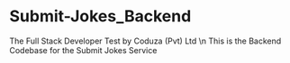 # Submit-Jokes_Backend
The Full Stack Developer Test by Coduza (Pvt) Ltd \n
This is the Backend Codebase for the Submit Jokes Service


